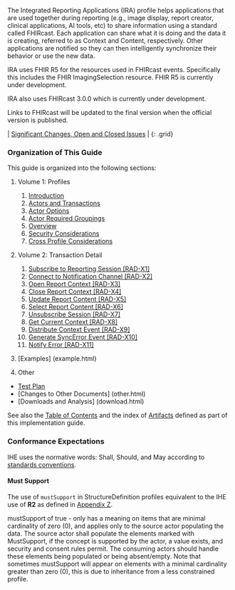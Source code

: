 
The Integrated Reporting Applications (IRA) profile helps applications that are used together during reporting (e.g., image display, report creator, clinical applications, AI tools, etc) to share information using a standard called FHIRcast. Each application can share what it is doing and the data it is creating, referred to as Context and Content, respectively. Other applications are notified so they can then intelligently synchronize their behavior or use the new data.

<div markdown="1" class="stu-note">

IRA uses FHIR R5 for the resources used in FHIRcast events. Specifically this includes the FHIR ImagingSelection resource. FHIR R5 is currently under development.

IRA also uses FHIRcast 3.0.0 which is currently under development.

Links to FHIRcast will be updated to the final version when the official version is published.

| [Significant Changes, Open and Closed Issues](issues.html) |
{: .grid}

</div>

### Organization of This Guide
This guide is organized into the following sections:

1. Volume 1: Profiles
   1. [Introduction](volume-1.html)
   1. [Actors and Transactions](volume-1.html#1xx1-realtime-bidirectional-communication-for-interactive-multimedia-reporting)
   1. [Actor Options](volume-1.html#1xx2-ira-actor-options)
   1. [Actor Required Groupings](volume-1.html#1xx3-ira-required-actor-groupings)
   1. [Overview](volume-1.html#1xx4-ira-overview)
   1. [Security Considerations](volume-1.html#1xx5-ira-security-considerations)
   1. [Cross Profile Considerations](volume-1.html#1xx6-ira-cross-profile-considerations)

2. Volume 2: Transaction Detail
   1. [Subscribe to Reporting Session [RAD-X1]](rad-x1.html)
   2. [Connect to Notification Channel [RAD-X2]](rad-x2.html)
   3. [Open Report Context [RAD-X3]](rad-x3.html)
   4. [Close Report Context [RAD-X4]](rad-x4.html)
   5. [Update Report Content [RAD-X5]](rad-x5.html)
   6. [Select Report Content [RAD-X6]](rad-x6.html)
   7. [Unsubscribe Session [RAD-X7]](rad-x7.html)
   8. [Get Current Context [RAD-X8]](rad-x8.html)
   9. [Distribute Context Event [RAD-X9]](rad-x9.html)
   10. [Generate SyncError Event [RAD-X10]](rad-x10.html)
   11. [Notify Error [RAD-X11]](rad-x11.html)

3. [Examples] (example.html)

4. Other
  - [Test Plan](testplan.html)
  - [Changes to Other Documents] (other.html)
  - [Downloads and Analysis] (download.html)

See also the [Table of Contents](toc.html) and the index of [Artifacts](artifacts.html) defined as part of this implementation guide.

### Conformance Expectations

IHE uses the normative words: Shall, Should, and May according to [standards conventions](https://profiles.ihe.net/GeneralIntro/ch-E.html).

#### Must Support

The use of ```mustSupport``` in StructureDefinition profiles equivalent to the IHE use of **R2** as defined in [Appendix Z](https://profiles.ihe.net/ITI/TF/Volume2/ch-Z.html#z.10-profiling-conventions-for-constraints-on-fhir).

mustSupport of true - only has a meaning on items that are minimal cardinality of zero (0), and applies only to the source actor populating the data. The source actor shall populate the elements marked with MustSupport, if the concept is supported by the actor, a value exists, and security and consent rules permit. 
The consuming actors should handle these elements being populated or being absent/empty. 
Note that sometimes mustSupport will appear on elements with a minimal cardinality greater than zero (0), this is due to inheritance from a less constrained profile.

